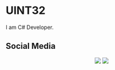 # UINT32
 
I am C# Developer.

## Social Media

<p align="center">
    <a href="https://discord.com/users/342172998931054592"><img src="https://img.shields.io/badge/uint32%20-7289DA.svg?&style=for-the-badge&logo=discord&logoColor=white" /></a>
    <a href="https://github.com/uinteger32"><img src="https://img.shields.io/badge/uinteger32%20-1d202b.svg?&style=for-the-badge&logo=github&logoColor=white" /></a>
   
</p>


